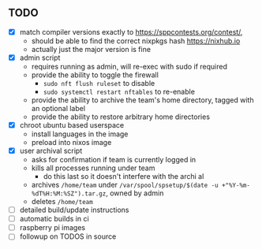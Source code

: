 ## TODO

- [x] match compiler versions exactly to https://sppcontests.org/contest/,
    - should be able to find the correct nixpkgs hash https://nixhub.io
    - actually just the major version is fine
- [x] admin script
    - requires running as admin, will re-exec with sudo if required
    - provide the ability to toggle the firewall
        - `sudo nft flush ruleset` to disable
        - `sudo systemctl restart nftables` to re-enable
    - provide the ability to archive the team's home directory, tagged with an optional label
    - provide the ability to restore arbitrary home directories
- [x] chroot ubuntu based userspace
    - install languages in the image
    - preload into nixos image
- [x] user archival script
    - asks for confirmation if team is currently logged in
    - kills all processes running under team
      - do this last so it doesn't interfere with the archi al
    - archives `/home/team` under `/var/spool/spsetup/$(date -u +"%Y-%m-%dT%H:%M:%SZ").tar.gz`, owned by admin
    - deletes `/home/team`
- [ ] detailed build/update instructions
- [ ] automatic builds in ci
- [ ] raspberry pi images
- [ ] followup on TODOS in source
